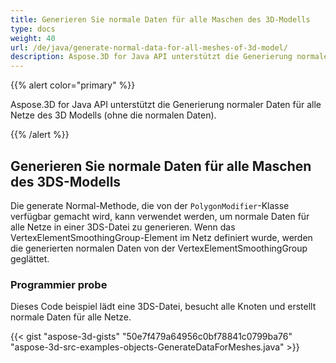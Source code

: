 ```yaml
---
title: Generieren Sie normale Daten für alle Maschen des 3D-Modells
type: docs
weight: 40
url: /de/java/generate-normal-data-for-all-meshes-of-3d-model/
description: Aspose.3D for Java API unterstützt die Generierung normaler Daten für alle Netze des 3D Modells (ohne die normalen Daten).
---
```

{{% alert color="primary" %}} 

Aspose.3D for Java API unterstützt die Generierung normaler Daten für alle Netze des 3D Modells (ohne die normalen Daten).

{{% /alert %}} 
##  **Generieren Sie normale Daten für alle Maschen des 3DS-Modells**
Die generate Normal-Methode, die von der `PolygonModifier`-Klasse verfügbar gemacht wird, kann verwendet werden, um normale Daten für alle Netze in einer 3DS-Datei zu generieren. Wenn das VertexElementSmoothingGroup-Element im Netz definiert wurde, werden die generierten normalen Daten von der VertexElementSmoothingGroup geglättet.
###  **Programmier probe**
Dieses Code beispiel lädt eine 3DS-Datei, besucht alle Knoten und erstellt normale Daten für alle Netze.

{{< gist "aspose-3d-gists" "50e7f479a64956c0bf78841c0799ba76" "aspose-3d-src-examples-objects-GenerateDataForMeshes.java" >}}
